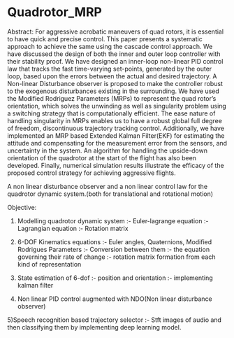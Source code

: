 # Quadrotor_MRP
Abstract: For aggressive acrobatic maneuvers of quad rotors,
it is essential to have quick and precise control. This paper
presents a systematic approach to achieve the same using the
cascade control approach. We have discussed the design of both
the inner and outer loop controller with their stability proof.
We have designed an inner-loop non-linear PID control law that
tracks the fast time-varying set-points, generated by the outer
loop, based upon the errors between the actual and desired
trajectory. A Non-linear Disturbance observer is proposed to
make the controller robust to the exogenous disturbances existing
in the surrounding. We have used the Modified Rodriguez
Parameters (MRPs) to represent the quad rotor’s orientation,
which solves the unwinding as well as singularity problem using
a switching strategy that is computationally efficient. The ease
nature of handling singularity in MRPs enables us to have a
robust global full degree of freedom, discontinuous trajectory
tracking control. Additionally, we have implemented an MRP
based Extended Kalman Filter(EKF) for estimating the attitude
and compensating for the measurement error from the sensors,
and uncertainty in the system. An algorithm for handling the
upside-down orientation of the quadrotor at the start of the
flight has also been developed. Finally, numerical simulation
results illustrate the efficacy of the proposed control strategy
for achieving aggressive flights.

A non linear disturbance observer and a non linear control law for the quadrotor dynamic system.(both for translational and rotational motion)


Objective:

1) Modelling quadrotor dynamic system :- Euler-lagrange equation
                                      :- Lagrangian equation
                                      :- Rotation matrix
                                      
2) 6-DOF Kinematics equations         :- Euler angles, Quaternions, Modified Rodrigues Parameters
                                      :- Conversion between them 
                                      :- the equation governing their rate of change
                                      :- rotation matrix formation from each kind of representation

3) State estimation of 6-dof          :- position and orientation
                                      :- implementing kalman filter 
                             
4) Non linear PID control augmented with NDO(Non linear disturbance observer)


5)Speech recognition based trajectory selector  :- Stft images of audio and then classifying them by implementing deep learning model.
